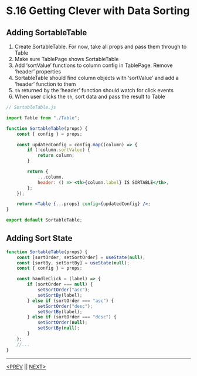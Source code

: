# S.16 Getting Clever with Data Sorting

## Adding SortableTable

1. Create SortableTable. For now, take all props and pass them through to Table
2. Make sure TablePage shows SortableTable
3. Add ‘sortValue’ functions to column config in TablePage. Remove ‘header’ properties
4. SortableTable should find column objects with ‘sortValue’ and add a ‘header’ function to them
5. `th` returned by the ‘header’ function should watch for click events
6. When user clicks the `th`, sort data and pass the result to Table

```jsx
// SortableTable.js

import Table from "./Table";

function SortableTable(props) {
	const { config } = props;

	const updatedConfig = config.map((column) => {
		if (!column.sortValue) {
			return column;
		}

		return {
			...column,
			header: () => <th>{column.label} IS SORTABLE</th>,
		};
	});

	return <Table {...props} config={updatedConfig} />;
}

export default SortableTable;
```

## Adding Sort State

```jsx
function SortableTable(props) {
	const [sortOrder, setSortOrder] = useState(null);
	const [sortBy, setSortBy] = useState(null);
	const { config } = props;

	const handleClick = (label) => {
		if (sortOrder === null) {
			setSortOrder("asc");
			setSortBy(label);
		} else if (sortOrder === "asc") {
			setSortOrder("desc");
			setSortBy(label);
		} else if (sortOrder === "desc") {
			setSortOrder(null);
			setSortBy(null);
		}
	};
	//...
}
```

---

[<PREV](./230225.md) || [NEXT>](./230227.md)
